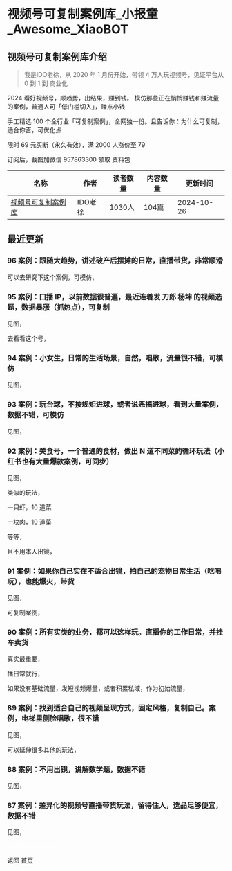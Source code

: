 # 视频号可复制案例库_小报童_Awesome_XiaoBOT

## 视频号可复制案例库介绍
> 我是IDO老徐，从 2020 年 1 月份开始，带领 4 万人玩视频号，见证平台从 0 到 1 到 商业化    
    
2024 看好视频号，顺趋势，出结果，赚到钱。 模仿那些正在悄悄赚钱和赚流量的案例，普通人可「低门槛切入」，赚点小钱    
    
手工精选 100 个全行业「可复制案例」，全网独一份。且告诉你：为什么可复制，适合你否，可优化点    
    
限时 69 元买断（永久有效），满 2000 人涨价至 79    
    
订阅后，截图加微信 957863300 领取 资料包  
  


|名称|作者|读者数量|内容数量|更新时间|
|---|---|---|---|---|
|[视频号可复制案例库](https://xiaobot.net/p/401?refer=9c3f1c95-a052-465a-9902-f6d75080262a)|IDO老徐|1030人|104篇|2024-10-26|

## 最近更新
### 96 案例：跟随大趋势，讲述破产后摆摊的日常，直播带货，非常顺滑

可以去研究下这个案例，可模仿，

### 95 案例：口播 IP，以前数据很普遍，最近连着发 刀郎 杨坤 的视频选题，数据暴涨（抓热点），可复制

见图，

去看看这个号，

### 94 案例：小女生，日常的生活场景，自然，唱歌，流量很不错，可模仿

见图，

### 93 案例：玩台球，不按规矩进球，或者说恶搞进球，看到大量案例，数据不错，可模仿

见图，

### 92 案例：美食号，一个普通的食材，做出 N 道不同菜的循环玩法（小红书也有大量爆款案例，可同步）

见图，

类似的玩法，

一只虾，10 道菜

一块肉，10 道菜

等等，

且不用本人出镜，

### 91 案例：如果你自己实在不适合出镜，拍自己的宠物日常生活（吃喝玩），也能爆火，带货

见图，

可复制案例，

### 90 案例：所有实类的业务，都可以这样玩。直播你的工作日常，并挂车卖货

真实最重要，

播日常就行，

如果没有基础流量，发短视频爆量，或者积累私域，作为初始流量，

### 89 案例：找到适合自己的视频呈现方式，固定风格，复制自己。案例，电梯里侧脸唱歌，很不错

见图，

可以延伸很多其他的玩法，

### 88 案例：不用出镜，讲解数学题，数据不错

见图，

### 87 案例：差异化的视频号直播带货玩法，留得住人，选品足够便宜，数据不错

见图，


<a href="https://github.com/Reno9527/awesome-xiaobot" style="color: white; text-decoration: none;">awesome-xiaobot</a>

返回 [首页](../README.md)
